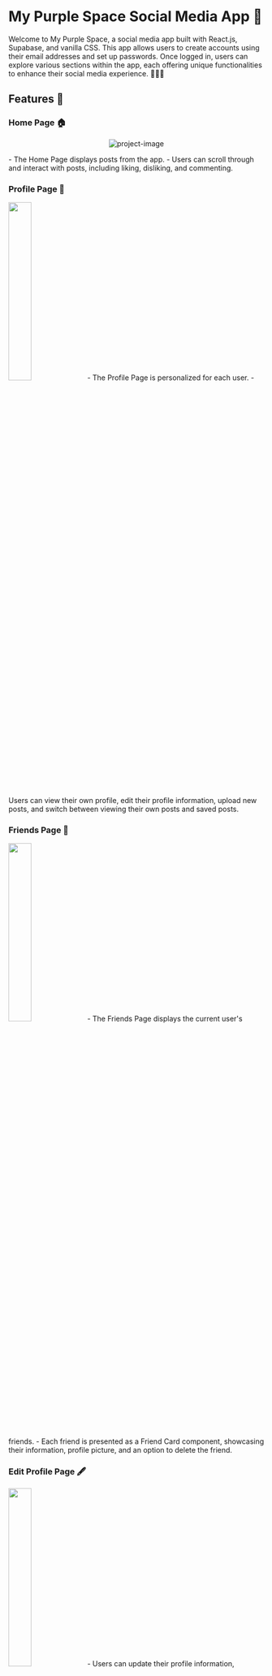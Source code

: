 # My Purple Space Social Media App 💜

Welcome to My Purple Space, a social media app built with React.js, Supabase, and vanilla CSS. This app allows users to create accounts using their email addresses and set up passwords. Once logged in, users can explore various sections within the app, each offering unique functionalities to enhance their social media experience. 🚀🔮🌟

## Features 🚀

### Home Page 🏠
<p align="center"><img src="https://ik.imagekit.io/r67xuhpwk/Screenshot%202023-11-01%20105848.png?updatedAt=1698892074758" alt="project-image"></p>
- The Home Page displays posts from the app.
- Users can scroll through and interact with posts, including liking, disliking, and commenting.

### Profile Page 📝
<img src="https://ik.imagekit.io/r67xuhpwk/Screenshot%202023-11-01%20112009.png?updatedAt=1698892105657" width='30%'>
- The Profile Page is personalized for each user.
- Users can view their own profile, edit their profile information, upload new posts, and switch between viewing their own posts and saved posts.

### Friends Page 👫
<img src="https://github.com/MathiasMendozaVargas/mypurplespace/blob/main/friendsPage.gif" width='30%'>
- The Friends Page displays the current user's friends.
- Each friend is presented as a Friend Card component, showcasing their information, profile picture, and an option to delete the friend.

### Edit Profile Page 🖋️
<img src="https://ik.imagekit.io/r67xuhpwk/Screenshot%202023-11-01%20135319.png?updatedAt=1698893206048" width='30%'>
- Users can update their profile information, including username, first name, last name, gender, age, and profile photo.

## Main Components and Modals 🔍

### Post Card Component 📃
<img src="https://ik.imagekit.io/r67xuhpwk/Screenshot%202023-11-01%20194918.png?updatedAt=1698893402328" width='30%'>

- Displays the author's username, profile photo, and the date of the post.
- Features an options icon that opens a modal with custom functions, depending on the user's authority over the post.
- Shows the post content, including text and emojis.
- Displays post images if the user has included one.
- Offers like, dislike, and comment buttons, each indicating the number of corresponding interactions on the post.

### Create Post Modal 📝
<img src="https://ik.imagekit.io/r67xuhpwk/Screenshot%202023-11-01%20195651.png?updatedAt=1698893868000" width='30%'>

- Allows users to create and publish new posts.

### Edit Profile Photo Modal 📸
<img src="https://github.com/MathiasMendozaVargas/mypurplespace/blob/main/EditProfilePhoto.gif" width='30%'>
- Enables users to update their profile photo.

### Edit Post Modal 📝
<img src="https://github.com/MathiasMendozaVargas/mypurplespace/blob/main/EditPost.gif" width='30%'>
- Allows users to edit and update their existing posts.

## Installation 🛠️

To run My Purple Space on your local machine, follow these steps:

1. Clone this repository to your local system:

   ```
   git clone https://github.com/your-username/my-purple-space.git
   ```

2. Change directory to the project folder:

   ```
   cd my-purple-space
   ```

3. Install the required dependencies:

   ```
   npm install
   ```

4. Set up a Supabase project and obtain the necessary credentials. Update the Supabase configuration in the app.

5. Start the development server:

   ```
   npm start
   ```

The app should now be running locally, and you can access it at `http://localhost:3000`.

## Live Demo 🌐

You can explore My Purple Space in action by visiting our  <a href="https://mypurplespace.netlify.app/" target="_blank">live demo</a>.

## Technologies Used 💻

<img src='https://skillicons.dev/icons?i=react' width='30px'> React.js: Front-end framework for building the user interface.
<img src='https://skillicons.dev/icons?i=supabase' width='30px'> Supabase: Backend-as-a-Service to handle user authentication and data storage.
- Vanilla CSS: Custom styling for a unique app design.

## Contributing 🤝

We welcome contributions to My Purple Space! If you'd like to enhance or fix any part of the app, please follow our [contributing guidelines](CONTRIBUTING.md).

## License 📜

This project is licensed under the MIT License - see the [LICENSE](LICENSE) file for details.

Happy socializing in your own Purple Space! 💜🚀